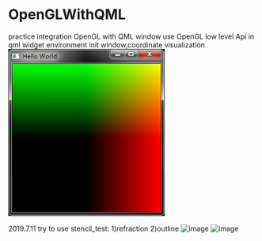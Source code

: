 # OpenGLWithQML
practice integration OpenGL with QML window
use OpenGL low level Api in qml widget environment
init window,coordinate visualization
![image](https://github.com/BruceMann/OpenGLWithQML/blob/master/blog_image/init.jpg)

2019.7.11 try to use stencil_test: 1)refraction 2)outline 
![image](https://github.com/BruceMann/OpenGLWithQML/blob/master/blog_image/readme/readme1.png)
![image](https://github.com/BruceMann/OpenGLWithQML/blob/master/blog_image/readme/readme2.png)